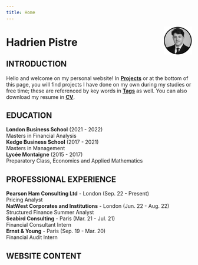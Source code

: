 ```yaml
---
title: Home
---
```


[<img src="crop_hp.png" style="max-width:15%;min-width:40px;float:right;" alt="Github repo" />](https://www.linkedin.com/in/hadrien-pistre/)

# Hadrien Pistre

## INTRODUCTION

Hello and welcome on my personal website! In **[Projects](https://www.hadrienpistre.com/categories/)** or at the bottom of this page, you will find projects I have done on my own during my studies or free time; these are referenced by key words in **[Tags](https://www.hadrienpistre.com/tags/)** as well. You can also download my resume in **<a href="https://www.hadrienpistre.com/hadrien_pistre_cv.pdf" target="_blank">CV</a>**.

## EDUCATION

**London Business School** (2021 - 2022)\
Masters in Financial Analysis\
**Kedge Business School** (2017 - 2021)\
Masters in Management\
**Lycée Montaigne** (2015 - 2017)\
Preparatory Class, Economics and Applied Mathematics

## PROFESSIONAL EXPERIENCE

**Pearson Ham Consulting Ltd** - London (Sep. 22 - Present)\
Pricing Analyst\
**NatWest Corporates and Institutions** - London (Jun. 22 - Aug. 22)\
Structured Finance Summer Analyst\
**Seabird Consulting** - Paris (Mar. 21 - Jul. 21)\
Financial Consultant Intern\
**Ernst & Young** - Paris (Sep. 19 - Mar. 20)\
Financial Audit Intern

## WEBSITE CONTENT